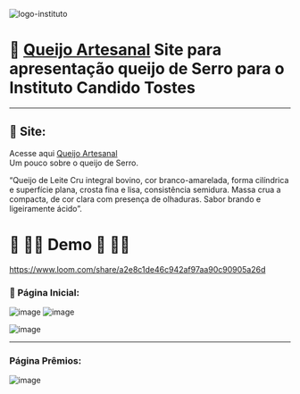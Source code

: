 
![logo-instituto](https://user-images.githubusercontent.com/94201226/196335134-c7154f06-236a-4850-a9fd-687b1a15111d.png)
#  🧀 [Queijo Artesanal](https://queijo.vercel.app/Premios.html)  Site para apresentação queijo de Serro para o Instituto Candido Tostes

***



## 🎯 Site:
Acesse aqui [Queijo Artesanal](https://queijo.vercel.app/Premios.html)   
Um pouco sobre o queijo de Serro.

“Queijo de Leite Cru integral bovino, cor branco-amarelada, forma cilíndrica e superfície plana, crosta fina e lisa, consistência semidura. Massa crua a compacta, de cor clara com presença de olhaduras. Sabor brando e ligeiramente ácido”.

# 🍿  🧀🍿 Demo  🍿  🧀🍿

https://www.loom.com/share/a2e8c1de46c942af97aa90c90905a26d


### 🧀 Página Inicial:  
![image](https://user-images.githubusercontent.com/94201226/196334639-d95fed1f-6fb4-4abf-888a-8bfb89d9a39f.png)
![image](https://user-images.githubusercontent.com/94201226/196334677-ad59bf86-a0bb-43b4-b380-7628a4e3e121.png)

![image](https://user-images.githubusercontent.com/94201226/196334558-4121520d-7748-4d13-bf24-592d16eb5ecd.png)

  
***
### Página Prêmios:  
![image](https://user-images.githubusercontent.com/94201226/196334759-230862a9-7073-45bc-957d-23c62bc34c4f.png)


